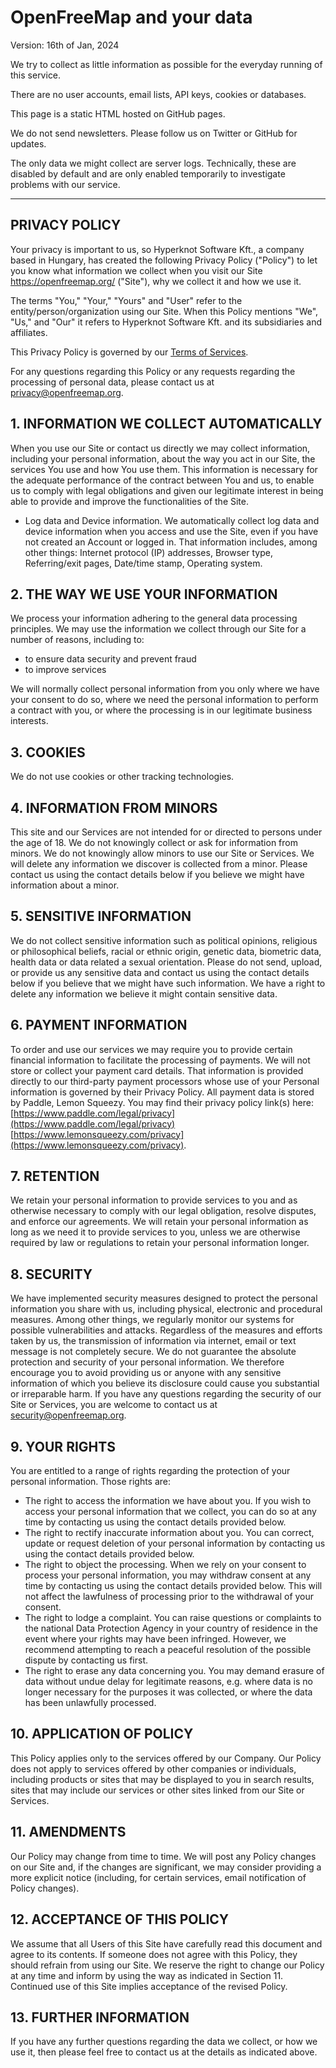 # OpenFreeMap and your data

Version: 16th of Jan, 2024

We try to collect as little information as possible for the everyday running of this service.

There are no user accounts, email lists, API keys, cookies or databases.

This page is a static HTML hosted on GitHub pages.

We do not send newsletters. Please follow us on Twitter or GitHub for updates.

The only data we might collect are server logs. Technically, these are disabled by default and are only enabled temporarily to investigate problems with our service.

---

## PRIVACY POLICY

Your privacy is important to us, so Hyperknot Software Kft., a company based in Hungary, has created the following Privacy Policy ("Policy") to let you know what information we collect when you visit our Site https://openfreemap.org/ ("Site"), why we collect it and how we use it.

The terms "You," "Your," "Yours" and "User" refer to the entity/person/organization using our Site.
When this Policy mentions "We", "Us," and "Our" it refers to Hyperknot Software Kft. and its subsidiaries and affiliates.


This Privacy Policy is governed by our [Terms of Services](https://openfreemap.org/tos).

For any questions regarding this Policy or any requests regarding the processing of personal data, please contact us at privacy@openfreemap.org.

## 1. INFORMATION WE COLLECT AUTOMATICALLY
When you use our Site or contact us directly we may collect information, including your personal information, about the way you act in our Site, the services You use and how You use them.
This information is necessary for the adequate performance of the contract between You and us, to enable us to comply with legal obligations and given our legitimate interest in being able to provide and improve the functionalities of the Site.

 - Log data and Device information. We automatically collect log data and device information when you access and use the Site, even if you have not created an Account or logged in. That information includes, among other things: Internet protocol (IP) addresses, Browser type, Referring/exit pages, Date/time stamp, Operating system.



## 2. THE WAY WE USE YOUR INFORMATION
We process your information adhering to the general data processing principles.
We may use the information we collect through our Site for a number of reasons, including to:

 - to ensure data security and prevent fraud
 - to improve services

We will normally collect personal information from you only where we have your consent to do so, where we need the personal information to perform a contract with you, or where the processing is in our legitimate business interests.


## 3. COOKIES
We do not use cookies or other tracking technologies.


## 4. INFORMATION FROM MINORS
This site and our Services are not intended for or directed to persons under the age of 18. We do not knowingly collect or ask for information from minors. We do not knowingly allow minors to use our Site or Services.
We will delete any information we discover is collected from a minor. Please contact us using the contact details below if you believe we might have information about a minor.


## 5. SENSITIVE INFORMATION
We do not collect sensitive information such as political opinions, religious or philosophical beliefs, racial or ethnic origin, genetic data, biometric data, health data or data related a sexual orientation.
Please do not send, upload, or provide us any sensitive data and contact us using the contact details below if you believe that we might have such information. We have a right to delete any information we believe it might contain sensitive data.


## 6. PAYMENT INFORMATION
To order and use our services we may require you to provide certain financial information to facilitate the processing of payments. We will not store or collect your payment card details. That information is provided directly to our third-party payment processors whose use of your Personal information is governed by their Privacy Policy. All payment data is stored by Paddle, Lemon Squeezy. You may find their privacy policy link(s) here:  [https://www.paddle.com/legal/privacy](https://www.paddle.com/legal/privacy) [https://www.lemonsqueezy.com/privacy](https://www.lemonsqueezy.com/privacy).


## 7. RETENTION
We retain your personal information to provide services to you and as otherwise necessary to comply with our legal obligation, resolve disputes, and enforce our agreements.
We will retain your personal information as long as we need it to provide services to you, unless we are otherwise required by law or regulations to retain your personal information longer.


## 8. SECURITY
We have implemented security measures designed to protect the personal information you share with us, including physical, electronic and procedural measures. Among other things, we regularly monitor our systems for possible vulnerabilities and attacks.
Regardless of the measures and efforts taken by us, the transmission of information via internet, email or text message is not completely secure. We do not guarantee the absolute protection and security of your personal information.
We therefore encourage you to avoid providing us or anyone with any sensitive information of which you believe its disclosure could cause you substantial or irreparable harm.
If you have any questions regarding the security of our Site or Services, you are welcome to contact us at security@openfreemap.org.


## 9. YOUR RIGHTS
You are entitled to a range of rights regarding the protection of your personal information. Those rights are:

 - The right to access the information we have about you. If you wish to access your personal information that we collect, you can do so at any time by contacting us using the contact details provided below.
 - The right to rectify inaccurate information about you. You can correct, update or request deletion of your personal information by contacting us using the contact details provided below.
 - The right to object the processing. When we rely on your consent to process your personal information, you may withdraw consent at any time by contacting us using the contact details provided below. This will not affect the lawfulness of processing prior to the withdrawal of your consent.
 - The right to lodge a complaint. You can raise questions or complaints to the national Data Protection Agency in your country of residence in the event where your rights may have been infringed. However, we recommend attempting to reach a peaceful resolution of the possible dispute by contacting us first.
 - The right to erase any data concerning you. You may demand erasure of data without undue delay for legitimate reasons, e.g. where data is no longer necessary for the purposes it was collected, or where the data has been unlawfully processed.



## 10. APPLICATION OF POLICY
This Policy applies only to the services offered by our Company. Our Policy does not apply to services offered by other companies or individuals, including products or sites that may be displayed to you in search results, sites that may include our services or other sites linked from our Site or Services.


## 11. AMENDMENTS
Our Policy may change from time to time. We will post any Policy changes on our Site and, if the changes are significant, we may consider providing a more explicit notice (including, for certain services, email notification of Policy changes).


## 12. ACCEPTANCE OF THIS POLICY
We assume that all Users of this Site have carefully read this document and agree to its contents. If someone does not agree with this Policy, they should refrain from using our Site. We reserve the right to change our Policy at any time and inform by using the way as indicated in Section 11. Continued use of this Site implies acceptance of the revised Policy.


## 13. FURTHER INFORMATION
If you have any further questions regarding the data we collect, or how we use it, then please feel free to contact us at the details as indicated above.

